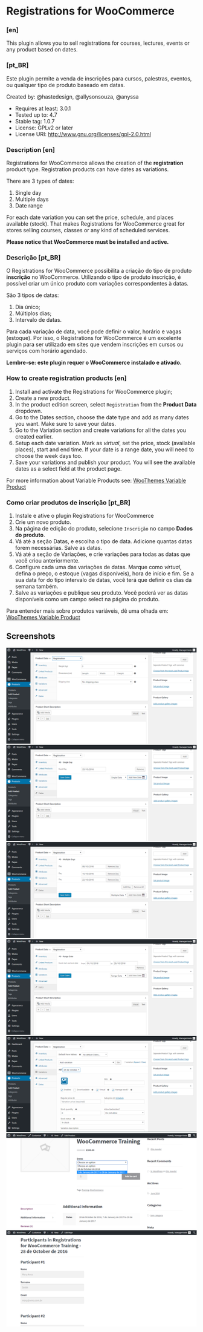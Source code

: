 Registrations for WooCommerce
============================

### [en]
This plugin allows you to sell registrations for courses, lectures, events or any product based on dates.

### [pt_BR]
Este plugin permite a venda de inscrições para cursos, palestras, eventos, ou qualquer tipo de produto baseado em datas.

Created by: @hastedesign, @allysonsouza, @anyssa

- Requires at least: 3.0.1
- Tested up to: 4.7
- Stable tag: 1.0.7
- License: GPLv2 or later
- License URI: http://www.gnu.org/licenses/gpl-2.0.html

### Description [en]

Registrations for WooCommerce allows the creation of the **registration** product type. Registration products can have dates as variations.

There are 3 types of dates:

1. Single day
2. Multiple days
3. Date range

For each date variation you can set the price, schedule, and places available (stock). That makes Registrations for WooCommerce great for stores selling courses, classes or any kind of scheduled services.

**Please notice that WooCommerce must be installed and active.**

### Descrição [pt_BR]

O Registrations for WooCommerce possibilita a criação do tipo de produto **inscrição** no WooCommerce.
Utilizando o tipo de produto inscrição, é possível criar um único produto com variações correspondentes à datas.

São 3 tipos de datas:

1. Dia único;
2. Múltiplos dias;
3. Intervalo de datas.

Para cada variação de data, você pode definir o valor, horário e vagas (estoque). Por isso, o Registrations for WooCommerce é um excelente plugin para ser utilizado em sites que vendem inscrições em cursos ou serviços com horário agendado.

**Lembre-se: este plugin requer o WooCommerce instalado e ativado.**

### How to create registration products [en]

1. Install and activate the Registrations for WooCommerce plugin;
2. Create a new product.
3. In the product edition screen, select `Registration` from the **Product Data** dropdown.
4. Go to the Dates section, choose the date type and add as many dates you want. Make sure to save your dates.
5. Go to the Variation section and create variations for all the dates you created earlier.
6. Setup each date variation. Mark as *virtual*, set the price, stock (available places), start and end time. If your date is a range date, you will need to choose the week days too.
7. Save your variations and publish your product. You will see the available dates as a select field at the product page.

For more information about Variable Products see: [WooThemes Variable Product](https://docs.woothemes.com/document/variable-product/)

### Como criar produtos de inscrição [pt_BR]

1. Instale e ative o plugin Registrations for WooCommerce
2. Crie um novo produto.
3. Na página de edição do produto, selecione `Inscrição` no campo **Dados do produto**.
4. Vá até a seção Datas, e escolha o tipo de data. Adicione quantas datas forem necessárias. Salve as datas.
5. Vá até a seção de Variações, e crie variações para todas as datas que você criou anteriormente.
6. Configure cada uma das variações de datas. Marque como *virtual*, defina o preço, o estoque (vagas disponíveis), hora de início e fim. Se a sua data for do tipo intervalo de datas, você terá que definir os dias da semana também.
7. Salve as variações e publique seu produto. Você poderá ver as datas disponíveis como um campo select na página do produto.

Para entender mais sobre produtos variáveis, dê uma olhada em: [WooThemes Variable Product](https://docs.woothemes.com/document/variable-product/)

## Screenshots

![alt tag](/assets/screenshot-1.png?raw=true "Product Type - Registration")
![alt tag](/assets/screenshot-2.png?raw=true "Single Day")
![alt tag](/assets/screenshot-3.png?raw=true "Multiple Days")
![alt tag](/assets/screenshot-4.png?raw=true "Range Date")
![alt tag](/assets/screenshot-5.png?raw=true "Variation based on date")
![alt tag](/assets/screenshot-6.png?raw=true "Front-end date select - theme: Storefront")
![alt tag](/assets/screenshot-7.png?raw=true "Additional checkout fields - theme: Storefront")
